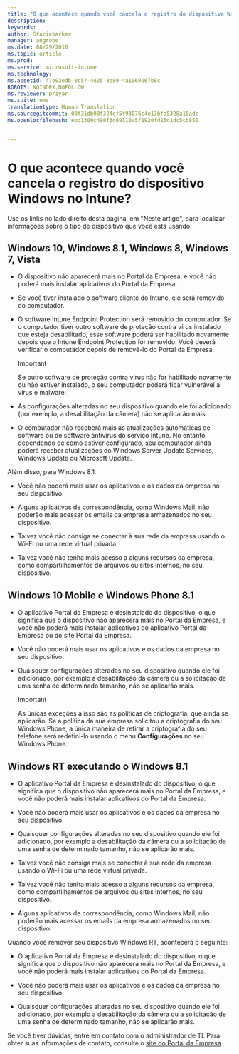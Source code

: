 ```yaml
---
title: "O que acontece quando você cancela o registro do dispositivo Windows no Intune? | Microsoft Intune"
description: 
keywords: 
author: Staciebarker
manager: angrobe
ms.date: 08/29/2016
ms.topic: article
ms.prod: 
ms.service: microsoft-intune
ms.technology: 
ms.assetid: 47e03edb-0c57-4e25-8e89-4a1069267b8c
ROBOTS: NOINDEX,NOFOLLOW
ms.reviewer: priyar
ms.suite: ems
translationtype: Human Translation
ms.sourcegitcommit: 08f31db90f324ef5f93076c4e13bfa5328a15adc
ms.openlocfilehash: ebd1300c490f3d69110a5f1920fd25d1dc5cb850


---
```



# O que acontece quando você cancela o registro do dispositivo Windows no Intune?

Use os links no lado direito desta página, em "Neste artigo", para localizar informações sobre o tipo de dispositivo que você está usando.


## Windows 10, Windows 8.1, Windows 8, Windows 7, Vista

-   O dispositivo não aparecerá mais no Portal da Empresa, e você não poderá mais instalar aplicativos do Portal da Empresa.

-   Se você tiver instalado o software cliente do Intune, ele será removido do computador.

-   O software Intune Endpoint Protection será removido do computador. Se o computador tiver outro software de proteção contra vírus instalado que esteja desabilitado, esse software poderá ser habilitado novamente depois que o Intune Endpoint Protection for removido. Você deverá verificar o computador depois de removê-lo do Portal da Empresa.

    > [!IMPORTANT]
    > Se outro software de proteção contra vírus não for habilitado novamente ou não estiver instalado, o seu computador poderá ficar vulnerável a vírus e malware.

-   As configurações alteradas no seu dispositivo quando ele foi adicionado (por exemplo, a desabilitação da câmera) não se aplicarão mais.

-   O computador não receberá mais as atualizações automáticas de software ou de software antivírus do serviço Intune. No entanto, dependendo de como estiver configurado, seu computador ainda poderá receber atualizações do Windows Server Update Services, Windows Update ou Microsoft Update.

Além disso, para Windows 8.1:

-   Você não poderá mais usar os aplicativos e os dados da empresa no seu dispositivo.

-   Alguns aplicativos de correspondência, como Windows Mail, não poderão mais acessar os emails da empresa armazenados no seu dispositivo.

-   Talvez você não consiga se conectar à sua rede da empresa usando o Wi-Fi ou uma rede virtual privada.

-   Talvez você não tenha mais acesso a alguns recursos da empresa, como compartilhamentos de arquivos ou sites internos, no seu dispositivo.

## Windows 10 Mobile e Windows Phone 8.1

-   O aplicativo Portal da Empresa é desinstalado do dispositivo, o que significa que o dispositivo não aparecerá mais no Portal da Empresa, e você não poderá mais instalar aplicativos do aplicativo Portal da Empresa ou do site Portal da Empresa.

-   Você não poderá mais usar os aplicativos e os dados da empresa no seu dispositivo.

-   Quaisquer configurações alteradas no seu dispositivo quando ele foi adicionado, por exemplo a desabilitação da câmera ou a solicitação de uma senha de determinado tamanho, não se aplicarão mais.

    > [!IMPORTANT]
    > As únicas exceções a isso são as políticas de criptografia, que ainda se aplicarão. Se a política da sua empresa solicitou a criptografia do seu Windows Phone, a única maneira de retirar a criptografia do seu telefone será redefini-lo usando o menu **Configurações** no seu Windows Phone.

## Windows RT executando o Windows 8.1

-   O aplicativo Portal da Empresa é desinstalado do dispositivo, o que significa que o dispositivo não aparecerá mais no Portal da Empresa, e você não poderá mais instalar aplicativos do Portal da Empresa.

-   Você não poderá mais usar os aplicativos e os dados da empresa no seu dispositivo.

-   Quaisquer configurações alteradas no seu dispositivo quando ele foi adicionado, por exemplo a desabilitação da câmera ou a solicitação de uma senha de determinado tamanho, não se aplicarão mais.

-   Talvez você não consiga mais se conectar à sua rede da empresa usando o Wi-Fi ou uma rede virtual privada.

-   Talvez você não tenha mais acesso a alguns recursos da empresa, como compartilhamentos de arquivos ou sites internos, no seu dispositivo.

-   Alguns aplicativos de correspondência, como Windows Mail, não poderão mais acessar os emails da empresa armazenados no seu dispositivo.

Quando você remover seu dispositivo Windows RT, acontecerá o seguinte:

-   O aplicativo Portal da Empresa é desinstalado do dispositivo, o que significa que o dispositivo não aparecerá mais no Portal da Empresa, e você não poderá mais instalar aplicativos do Portal da Empresa.

-   Você não poderá mais usar os aplicativos e os dados da empresa no seu dispositivo.

-   Quaisquer configurações alteradas no seu dispositivo quando ele foi adicionado, por exemplo a desabilitação da câmera ou a solicitação de uma senha de determinado tamanho, não se aplicarão mais.

Se você tiver dúvidas, entre em contato com o administrador de TI. Para obter suas informações de contato, consulte o [site do Portal da Empresa](http://portal.manage.microsoft.com).




<!--HONumber=Oct16_HO2-->



